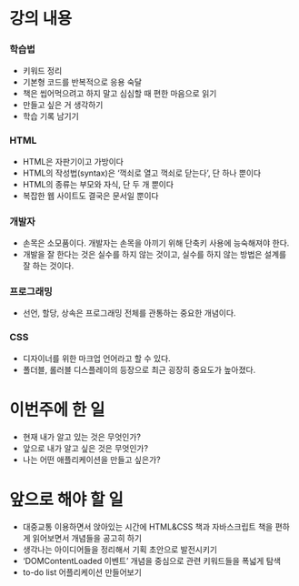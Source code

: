 ﻿# 강의 내용

### 학습법

- 키워드 정리
- 기본형 코드를 반복적으로 응용 숙달
- 책은 씹어먹으려고 하지 말고 심심할 때 편한 마음으로 읽기
- 만들고 싶은 거 생각하기
- 학습 기록 남기기

### HTML

- HTML은 자판기이고 가방이다
- HTML의 작성법(syntax)은 ‘꺽쇠로 열고 꺽쇠로 닫는다’, 단 하나 뿐이다
- HTML의 종류는 부모와 자식, 단 두 개 뿐이다
- 복잡한 웹 사이트도 결국은 문서일 뿐이다

### 개발자

- 손목은 소모품이다. 개발자는 손목을 아끼기 위해 단축키 사용에 능숙해져야 한다.
- 개발을 잘 한다는 것은 실수를 하지 않는 것이고, 실수를 하지 않는 방법은 설계를 잘 하는 것이다.

### 프로그래밍

- 선언, 할당, 상속은 프로그래밍 전체를 관통하는 중요한 개념이다.

### CSS

- 디자이너를 위한 마크업 언어라고 할 수 있다.
- 폴더블, 롤러블 디스플레이의 등장으로 최근 굉장히 중요도가 높아졌다.

# 이번주에 한 일

- 현재 내가 알고 있는 것은 무엇인가?
- 앞으로 내가 알고 싶은 것은 무엇인가?
- 나는 어떤 애플리케이션을 만들고 싶은가?

# 앞으로 해야 할 일

- 대중교통 이용하면서 앉아있는 시간에 HTML&CSS 책과 자바스크립트 책을 편하게 읽어보면서 개념들을 공고히 하기
- 생각나는 아이디어들을 정리해서 기획 초안으로 발전시키기
- ‘DOMContentLoaded 이벤트’ 개념을 중심으로 관련 키워드들을 폭넓게 탐색
- to-do list 어플리케이션 만들어보기
